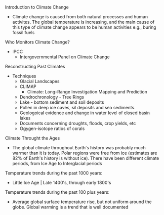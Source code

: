 Introduction to Climate Change 
- Climate change is caused from both natural processes and human activites. The global temperature is increasing, and the main cause of this type of climate change appears to be human activities e.g., buring fossil fuels 

Who Monitors Climate Change?
- IPCC
	- Intergovernmental Panel on Climate Change 

Reconstructing Past Climates 
- Techniques 
	- Glacial Landscapes 
	- CLIMAP 
		- Climate: Long-Range Investigation Mapping and Prediction 
	- Dendrochronology - Tree Rings
	- Lake - bottom sediment and soil deposits 
	- Pollen in deep ice caves, sil deposits and sea sediments 
	- Geologoical evidence and change in water level of closed basin lakes 
	- Documents concerning droughts, floods, crop yields, etc
	- Ogygen-isotope ratios of corals 

Climate Throught the Ages
- The global climate throughout Earth's history was probably much warmer than it is today. Polar regions were free from ice (estimates are 82% of Earth's history is without ice). There have been different climate periods, from Ice Age to Interglacial periods 

Temperature trends during the past 1000 years:
- Little Ice Age | Late 1400's, through early 1800's 

Temperature trends during the past 100 plus years:
- Average global surface temperature rise, but not uniform around the globe. Global warming is a trend that is well documented 




